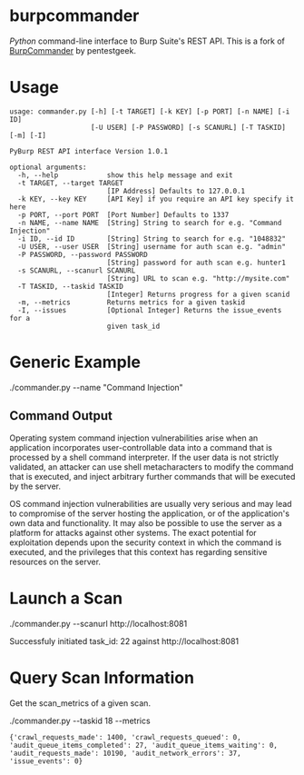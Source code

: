# burpcommander
*Python* command-line interface to Burp Suite's REST API. This is a fork of [BurpCommander](https://github.com/pentestgeek/burpcommander) by pentestgeek.

# Usage
```
usage: commander.py [-h] [-t TARGET] [-k KEY] [-p PORT] [-n NAME] [-i ID]
                    [-U USER] [-P PASSWORD] [-s SCANURL] [-T TASKID] [-m] [-I]

PyBurp REST API interface Version 1.0.1

optional arguments:
  -h, --help            show this help message and exit
  -t TARGET, --target TARGET
                        [IP Address] Defaults to 127.0.0.1
  -k KEY, --key KEY     [API Key] if you require an API key specify it here
  -p PORT, --port PORT  [Port Number] Defaults to 1337
  -n NAME, --name NAME  [String] String to search for e.g. "Command Injection"
  -i ID, --id ID        [String] String to search for e.g. "1048832"
  -U USER, --user USER  [String] username for auth scan e.g. "admin"
  -P PASSWORD, --password PASSWORD
                        [String] password for auth scan e.g. hunter1
  -s SCANURL, --scanurl SCANURL
                        [String] URL to scan e.g. "http://mysite.com"
  -T TASKID, --taskid TASKID
                        [Integer] Returns progress for a given scanid
  -m, --metrics         Returns metrics for a given taskid
  -I, --issues          [Optional Integer] Returns the issue_events for a
                        given task_id

```

# Generic Example
 ./commander.py --name "Command Injection"

## Command Output
<p>Operating system command injection vulnerabilities arise when an application incorporates user-controllable data into a command that is processed by a shell command interpreter. If the user data is not strictly validated, an attacker can use shell metacharacters to modify the command that is executed, and inject arbitrary further commands that will be executed by the server.</p> 
<p>OS command injection vulnerabilities are usually very serious and may lead to compromise of the server hosting the application, or of the application's own data and functionality. It may also be possible to use the server as a platform for attacks against other systems. The exact potential for exploitation depends upon the security context in which the command is executed, and the privileges that this context has regarding sensitive resources on the server.</p>                                

# Launch a Scan
./commander.py --scanurl http://localhost:8081

Successfuly initiated task_id: 22 against http://localhost:8081


# Query Scan Information
Get the scan_metrics of a given scan.

./commander.py --taskid 18 --metrics


```
{'crawl_requests_made': 1400, 'crawl_requests_queued': 0, 'audit_queue_items_completed': 27, 'audit_queue_items_waiting': 0, 'audit_requests_made': 10190, 'audit_network_errors': 37, 'issue_events': 0}
```

